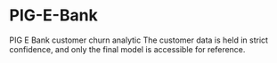 # PIG-E-Bank
PIG E Bank customer churn analytic
The customer data is held in strict confidence, and only the final model is accessible for reference.  
